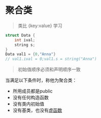 #  聚合类

> 类比 {key:value} 学习

```c++
struct Data {
    int ival;
    string s;
}
Data val1 = {0,"Anna"}
// val1.ival = 0;val1.s = string("Anna")
```

> 初始值顺序必须和声明顺序一致  

当满足以下条件时，称他为聚合类：

- 所用成员都是public
- 没有任何构造函数
- 没有类内初始值
- 没有基类，也没有[虚函数](c++_Virtual_Function.md)
